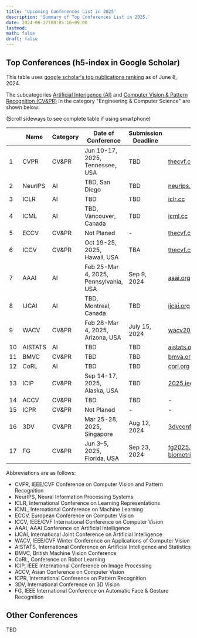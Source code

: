 ```yaml
---
title: 'Upcoming Conferences List in 2025'
description: 'Summary of Top Conferences List in 2025.'
date: 2024-06-27T08:05:16+09:00
lastmod: 
math: false
draft: false
---
```


## Top Conferences (h5-index in Google Scholar)

This table uses [google scholar's top publications ranking](https://scholar.google.com/citations?view_op=top_venues&hl=en) as of June 8, 2024.

The subcategories [Artificial Interigence (AI)](https://scholar.google.com/citations?view_op=top_venues&hl=en&vq=eng_artificialintelligence) and [Computer Vision & Pattern Recognition (CV&PR)](https://scholar.google.com/citations?view_op=top_venues&hl=en&vq=eng_computervisionpatternrecognition) in the category "Engineering & Computer Science" are shown below:

(Scroll sideways to see complete table if using smartphone)

| | Name | Category | Date of Conference | Submission Deadline | Link | h5-index | h5-median |
|---|---|---|---|---|---|---|---|
| 1 | CVPR | CV&PR |  Jun 10-17, 2025, Tennessee, USA | TBD | [thecvf.com](https://www.thecvf.com/) | 422 | 681 |
| 2 | NeurIPS | AI | TBD, San Diego | TBD | [neurips.cc](https://neurips.cc/Conferences/FutureMeetings) | 309 | 503 |
| 3 | ICLR | AI | TBD | TBD | [iclr.cc](https://iclr.cc/) | 303 | 563 |
| 4 | ICML | AI | TBD, Vancouver, Canada | TBD | [icml.cc](https://icml.cc/Conferences/FutureMeetings) | 254 | 463 |
| 5 | ECCV | CV&PR | Not Planed | - | [thecvf.com](https://www.thecvf.com/?page_id=100) | 238 | 390 |
| 6 | ICCV | CV&PR | Oct 19-25, 2025, Hawaii, USA | TBA | [thecvf.com](https://www.thecvf.com/) | 228 | 366 |
| 7 | AAAI | AI | Feb 25-Mar 4, 2025, Pennsylvania, USA | Sep 9, 2024 | [aaai.org](https://aaai.org/conference/aaai/aaai-25/) | 212 | 344 |
| 8 | IJCAI | AI | TBD, Montreal, Canada | TBD | [ijcai.org](https://www.ijcai.org/future_conferences) | 133 | 197 |
| 9 | WACV | CV&PR | Feb 28-Mar 4, 2025, Arizona, USA | July 15, 2024 | [wacv2025.thecvf.com](https://wacv2025.thecvf.com/) | 95 | 150 |
| 10 | AISTATS | AI | TBD | TBD | [aistats.org](https://aistats.org/) | 91 | 148 |
| 11 | BMVC | CV&PR | TBD | TBD | [bmva.org](https://www.bmva.org/bmvc) | 77 | 128 |
| 12 | CoRL | AI | TBD | TBD | [corl.org](https://www.corl.org/) | 76 | 133 |
| 13 | ICIP | CV&PR | Sep 14-17, 2025, Alaska, USA | TBD | [2025.ieeeicip.org](https://2025.ieeeicip.org/) | 61 | 90 |
| 14 | ACCV | CV&PR | TBD | TBD | - | 60 | 92 |
| 15 | ICPR | CV&PR | Not Planed | - | - | 58 | 84 |
| 16 | 3DV | CV&PR | Mar 25-28, 2025, Singapore | Aug 12, 2024 | [3dvconf.github.io](https://3dvconf.github.io/2025/) | 47 | 83 |
| 17 | FG | CV&PR | Jun 3–5, 2025, Florida, USA | Sep 23, 2024 | [fg2025.ieee-biometrics.org](https://fg2025.ieee-biometrics.org/) | 47 | 79 |


Abbreviations are as follows:

* CVPR, IEEE/CVF Conference on Computer Vision and Pattern Recognition
* NeurIPS, Neural Information Processing Systems
* ICLR, International Conference on Learning Representations
* ICML, International Conference on Machine Learning
* ECCV, European Conference on Computer Vision
* ICCV, IEEE/CVF International Conference on Computer Vision
* AAAI, AAAI Conference on Artificial Intelligence
* IJCAI, International Joint Conference on Artificial Intelligence
* WACV, IEEE/CVF Winter Conference on Applications of Computer Vision
* AISTATS, International Conference on Artificial Intelligence and Statistics
* BMVC, British Machine Vision Conference
* CoRL, Conference on Robot Learning
* ICIP, IEEE International Conference on Image Processing
* ACCV, Asian Conference on Computer Vision
* ICPR, International Conference on Pattern Recognition
* 3DV, International Conference on 3D Vision
* FG, IEEE International Conference on Automatic Face & Gesture Recognition

## Other Conferences

TBD
